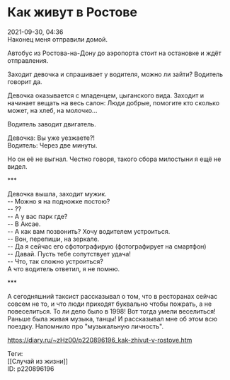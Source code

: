 Как живут в Ростове
====================

   
 2021-09-30, 04:36   
  Наконец меня отправили домой.   
   
 Автобус из Ростова-на-Дону до аэропорта стоит на остановке и ждёт отправления.   
   
 Заходит девочка и спрашивает у водителя, можно ли зайти? Водитель говорит да.   
   
 Девочка оказывается с младенцем, цыганского вида. Заходит и начинает вещать на весь салон: Люди добрые, помогите кто сколько может, на хлеб, на молочко...   
   
 Водитель заводит двигатель.   
   
 Девочка: Вы уже уезжаете?!   
 Водитель: Через две минуты.   
   
 Но он её не выгнал. Честно говоря, такого сбора милостыни я ещё не видел.   
   
 \*\*\*   
   
 Девочка вышла, заходит мужик.   
 -- Можно я на подножке постою?   
 -- ??   
 -- А у вас парк где?   
 -- В Аксае.   
 -- А как вам позвонить? Хочу водителем устроиться.   
 -- Вон, перепиши, на зеркале.   
 -- Да я сейчас его сфотографирую (фотографирует на смартфон)   
 -- Давай. Пусть тебе сопутствует удача!   
 -- Что, так сложно устроиться?   
 А что водитель ответил, я не помню.   
   
 \*\*\*   
   
 А сегодняшний таксист рассказывал о том, что в ресторанах сейчас совсем не то, и что люди приходят буквально чтобы пожрать, а не повеселиться. То ли дело было в 1998! Вот тогда умели веселиться! Раньше была живая музыка, танцы! И рассказывал мне об этом всю поездку. Напомнило про "музыкальную личность".   
    
 <https://diary.ru/~zHz00/p220896196_kak-zhivut-v-rostove.htm>   
   
 Теги:   
 [[Случай из жизни]]   
 ID: p220896196